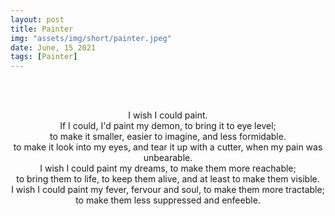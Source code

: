 ```yaml
---
layout: post
title: Painter
img: "assets/img/short/painter.jpeg"
date: June, 15 2021
tags: [Painter]
---
```


<br><br>
<div align="center">

I wish I could paint. <br>
If I could, I'd paint my demon, to bring it to eye level; <br>
to make it smaller, easier to imagine, and less formidable. <br>
to make it look into my eyes, and tear it up with a cutter, when my pain was unbearable. <br>
I wish I could paint my dreams, to make them more reachable; <br>
to bring them to life, to keep them alive, and at least to make them visible.<br>
I wish I could paint my fever, fervour and soul, to make them more tractable; <br>
to make them less suppressed and enfeeble.<br>



</div>
<br><br>
<br><br>
<br><br>
<br><br>
<br><br>
<br><br>
